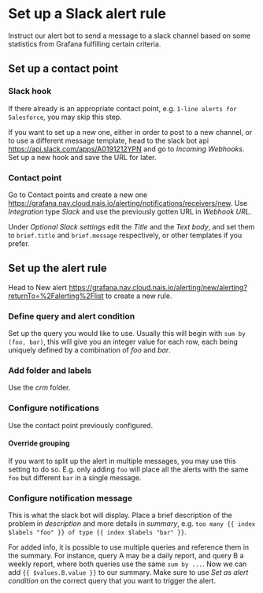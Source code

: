 # Set up a Slack alert rule

Instruct our alert bot to send a message to a slack channel based on some
statistics from Grafana fulfilling certain criteria.

## Set up a contact point

### Slack hook

If there already is an appropriate contact point, e.g. `1-line alerts for
Salesforce`, you may skip this step.

If you want to set up a new one, either in order to post to a new channel, or to
use a different message template, head to the slack bot
api <https://api.slack.com/apps/A0191212YPN>
and go to *Incoming Webhooks*. Set up a new hook and save the URL for later.

### Contact point

Go to Contact points and create a new one
<https://grafana.nav.cloud.nais.io/alerting/notifications/receivers/new>. Use
*Integration* type *Slack* and use the previously gotten URL in *Webhook URL*.

Under *Optional Slack settings* edit the *Title* and the *Text body*, and set
them to `brief.title` and `brief.message` respectively, or other templates if
you prefer.

## Set up the alert rule

Head to New alert
<https://grafana.nav.cloud.nais.io/alerting/new/alerting?returnTo=%2Falerting%2Flist>
to create a new rule.

### Define query and alert condition

Set up the query you would like to use. Usually this will begin with `sum by
(foo, bar)`, this will give you an integer value for each row, each being
uniquely defined by a combination of *foo* and *bar*.

### Add folder and labels

Use the *crm* folder.

### Configure notifications

Use the contact point previously configured.

#### Override grouping

If you want to split up the alert in multiple messages, you may use this setting
to do so. E.g. only adding `foo` will place all the alerts with the same `foo`
but different `bar` in a single message.

### Configure notification message

This is what the slack bot will display. Place a brief description of the
problem in *description* and more details in *summary*, e.g. `too many {{ index
$labels "foo" }} of type {{ index $labels "bar" }}`.

For added info, it is possible to use multiple queries and reference them in the
summary. For instance, query A may be a daily report, and query B a weekly
report, where both queries use the same `sum by ...`. Now we can add `{{
$values.B.value }}` to our summary. Make sure to use *Set as alert condition* on
the correct query that you want to trigger the alert.
